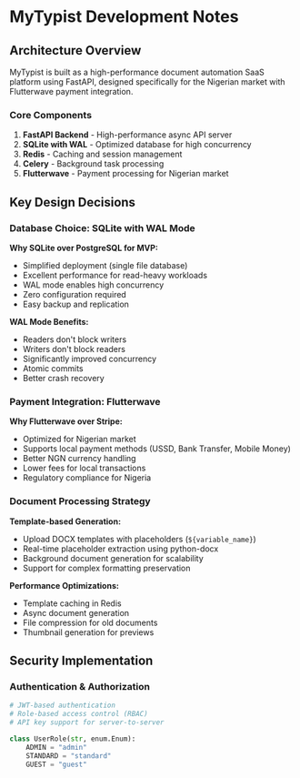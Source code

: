 # MyTypist Development Notes

## Architecture Overview

MyTypist is built as a high-performance document automation SaaS platform using FastAPI, designed specifically for the Nigerian market with Flutterwave payment integration.

### Core Components

1. **FastAPI Backend** - High-performance async API server
2. **SQLite with WAL** - Optimized database for high concurrency
3. **Redis** - Caching and session management
4. **Celery** - Background task processing
5. **Flutterwave** - Payment processing for Nigerian market

## Key Design Decisions

### Database Choice: SQLite with WAL Mode

**Why SQLite over PostgreSQL for MVP:**
- Simplified deployment (single file database)
- Excellent performance for read-heavy workloads
- WAL mode enables high concurrency
- Zero configuration required
- Easy backup and replication

**WAL Mode Benefits:**
- Readers don't block writers
- Writers don't block readers  
- Significantly improved concurrency
- Atomic commits
- Better crash recovery

### Payment Integration: Flutterwave

**Why Flutterwave over Stripe:**
- Optimized for Nigerian market
- Supports local payment methods (USSD, Bank Transfer, Mobile Money)
- Better NGN currency handling
- Lower fees for local transactions
- Regulatory compliance for Nigeria

### Document Processing Strategy

**Template-based Generation:**
- Upload DOCX templates with placeholders (`${variable_name}`)
- Real-time placeholder extraction using python-docx
- Background document generation for scalability
- Support for complex formatting preservation

**Performance Optimizations:**
- Template caching in Redis
- Async document generation
- File compression for old documents
- Thumbnail generation for previews

## Security Implementation

### Authentication & Authorization

```python
# JWT-based authentication
# Role-based access control (RBAC)
# API key support for server-to-server

class UserRole(str, enum.Enum):
    ADMIN = "admin"
    STANDARD = "standard" 
    GUEST = "guest"
